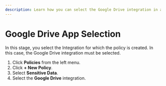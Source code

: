 ```yaml
---
description: Learn how you can select the Google Drive integration in a Nightfall policy.
---
```


# Google Drive App Selection

In this stage, you select the Integration for which the policy is created. In this case, the Google Drive integration must be selected.&#x20;

1. Click **Policies** from the left menu.
2. Click **+ New Policy**.
3. Select **Sensitive Data**.
4. Select the **Google Drive** integration.
